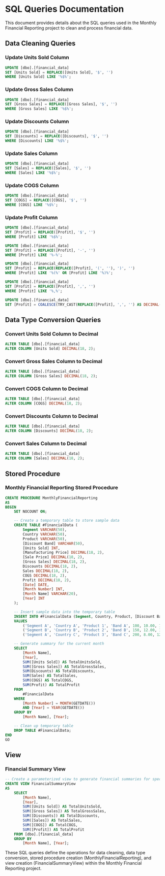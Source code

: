 # SQL Queries Documentation

This document provides details about the SQL queries used in the Monthly Financial Reporting project to clean and process financial data.

## Data Cleaning Queries

### Update Units Sold Column

```sql
UPDATE [dbo].[financial_data]
SET [Units Sold] = REPLACE([Units Sold], '$', '')
WHERE [Units Sold] LIKE '%$%';
```
### Update Gross Sales Column
```sql
UPDATE [dbo].[financial_data]
SET [Gross Sales] = REPLACE([Gross Sales], '$', '')
WHERE [Gross Sales] LIKE '%$%';
```

### Update Discounts Column
```sql
UPDATE [dbo].[financial_data]
SET [Discounts] = REPLACE([Discounts], '$', '')
WHERE [Discounts] LIKE '%$%';
```

### Update Sales Column
```sql
UPDATE [dbo].[financial_data]
SET [Sales] = REPLACE([Sales], '$', '')
WHERE [Sales] LIKE '%$%';
```

### Update COGS Column
```sql
UPDATE [dbo].[financial_data]
SET [COGS] = REPLACE([COGS], '$', '')
WHERE [COGS] LIKE '%$%';
```

### Update Profit Column
```sql
UPDATE [dbo].[financial_data]
SET [Profit] = REPLACE([Profit], '$', '')
WHERE [Profit] LIKE '%$%';

UPDATE [dbo].[financial_data]
SET [Profit] = REPLACE([Profit], '-', '')
WHERE [Profit] LIKE '%-%';

UPDATE [dbo].[financial_data]
SET [Profit] = REPLACE(REPLACE([Profit], '(', ''), ')', '')
WHERE [Profit] LIKE '%(%' OR [Profit] LIKE '%)%';

UPDATE [dbo].[financial_data]
SET [Profit] = REPLACE([Profit], ',', '')
WHERE [Profit] LIKE '%,%';

UPDATE [dbo].[financial_data]
SET [Profit] = COALESCE(TRY_CAST(REPLACE([Profit], ',', '') AS DECIMAL(18, 2)), 0.00);
```

## Data Type Conversion Queries

### Convert Units Sold Column to Decimal
```sql
ALTER TABLE [dbo].[financial_data]
ALTER COLUMN [Units Sold] DECIMAL(18, 2);
```

### Convert Gross Sales Column to Decimal
```sql
ALTER TABLE [dbo].[financial_data]
ALTER COLUMN [Gross Sales] DECIMAL(18, 2);
```

### Convert COGS Column to Decimal
```sql
ALTER TABLE [dbo].[financial_data]
ALTER COLUMN [COGS] DECIMAL(18, 2);
```

### Convert Discounts Column to Decimal
```sql
ALTER TABLE [dbo].[financial_data]
ALTER COLUMN [Discounts] DECIMAL(18, 2);
```

### Convert Sales Column to Decimal
```sql
ALTER TABLE [dbo].[financial_data]
ALTER COLUMN [Sales] DECIMAL(18, 2);
```

## Stored Procedure
### Monthly Financial Reporting Stored Procedure

```sql
CREATE PROCEDURE MonthlyFinancialReporting
AS
BEGIN
    SET NOCOUNT ON;

    -- Create a temporary table to store sample data
    CREATE TABLE #FinancialData (
        Segment VARCHAR(50),
        Country VARCHAR(50),
        Product VARCHAR(50),
        [Discount Band] VARCHAR(50),
        [Units Sold] INT,
        [Manufacturing Price] DECIMAL(18, 2),
        [Sale Price] DECIMAL(18, 2),
        [Gross Sales] DECIMAL(18, 2),
        Discounts DECIMAL(18, 2),
        Sales DECIMAL(18, 2),
        COGS DECIMAL(18, 2),
        Profit DECIMAL(18, 2),
        [Date] DATE,
        [Month Number] INT,
        [Month Name] VARCHAR(20),
        [Year] INT
    );

    -- Insert sample data into the temporary table
    INSERT INTO #FinancialData (Segment, Country, Product, [Discount Band], [Units Sold], [Manufacturing Price], [Sale Price], [Gross Sales], Discounts, Sales, COGS, Profit, [Date], [Month Number], [Month Name], [Year])
    VALUES
        ('Segment A', 'Country A', 'Product 1', 'Band A', 100, 10.00, 15.00, 1500.00, 100.00, 1400.00, 800.00, 600.00, '2024-04-15', 4, 'April', 2024),
        ('Segment B', 'Country B', 'Product 2', 'Band B', 150, 12.00, 18.00, 2700.00, 200.00, 2500.00, 1200.00, 1300.00, '2024-04-20', 4, 'April', 2024),
        ('Segment A', 'Country C', 'Product 3', 'Band C', 200, 8.00, 12.00, 2400.00, 150.00, 2250.00, 1500.00, 750.00, '2024-04-25', 4, 'April', 2024);

    -- Generate summary for the current month
    SELECT 
        [Month Name],
        [Year],
        SUM([Units Sold]) AS TotalUnitsSold,
        SUM([Gross Sales]) AS TotalGrossSales,
        SUM(Discounts) AS TotalDiscounts,
        SUM(Sales) AS TotalSales,
        SUM(COGS) AS TotalCOGS,
        SUM(Profit) AS TotalProfit
    FROM 
        #FinancialData
    WHERE
        [Month Number] = MONTH(GETDATE())
        AND [Year] = YEAR(GETDATE())
    GROUP BY 
        [Month Name], [Year];

    -- Clean up temporary table
    DROP TABLE #FinancialData;
END
GO
```

## View
### Financial Summary View
```sql
-- Create a parameterized view to generate financial summaries for specific months and years
CREATE VIEW FinancialSummaryView
AS
    SELECT 
        [Month Name],
        [Year],
        SUM([Units Sold]) AS TotalUnitsSold,
        SUM([Gross Sales]) AS TotalGrossSales,
        SUM([Discounts]) AS TotalDiscounts,
        SUM([Sales]) AS TotalSales,
        SUM([COGS]) AS TotalCOGS,
        SUM([Profit]) AS TotalProfit
    FROM [dbo].[financial_data]
    GROUP BY 
        [Month Name], [Year];
```
These SQL queries define the operations for data cleaning, data type conversion, stored procedure creation (MonthlyFinancialReporting), and view creation (FinancialSummaryView) within 
the Monthly Financial Reporting project.
